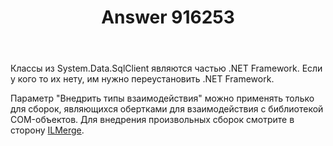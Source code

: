 ﻿---
title: "Answer 916253"
se.owner.user_id: 240512
se.owner.display_name: "MSDN.WhiteKnight"
se.owner.link: "https://ru.stackoverflow.com/users/240512/msdn-whiteknight"
se.answer_id: 916253
se.question_id: 916247
se.post_type: answer
se.score: 2
se.is_accepted: False
---
<p>Классы из System.Data.SqlClient являются частью .NET Framework. Если у кого то их нету, им нужно переустановить .NET Framework.</p>

<p>Параметр "Внедрить типы взаимодействия" можно применять только для сборок, являющихся обертками для взаимодействия с библиотекой COM-объектов. Для внедрения произвольных сборок смотрите в сторону <a href="https://www.nuget.org/packages/ilmerge" rel="nofollow noreferrer">ILMerge</a>.</p>
